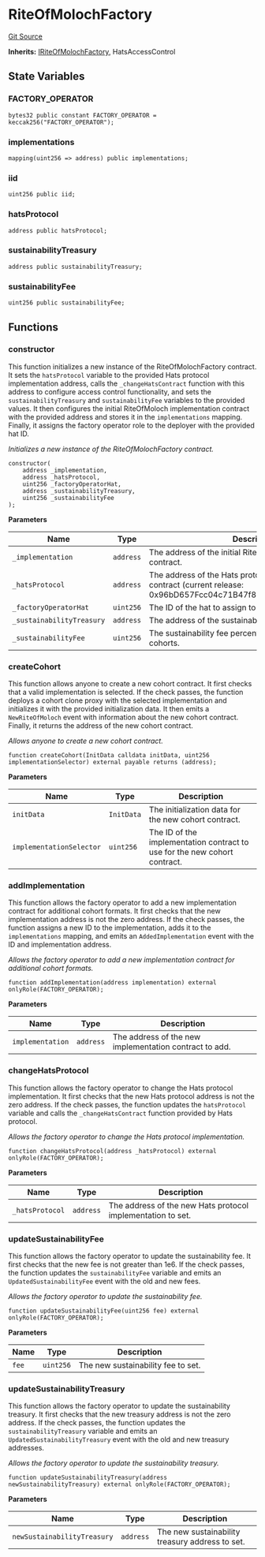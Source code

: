 # RiteOfMolochFactory
[Git Source](https://github.com/bitbeckers/RiteOfMoloch-v1.0/blob/b5061029ecd18fcdad4a31307cf3f098d7bae269/src/RiteOfMolochFactory.sol)

**Inherits:**
[IRiteOfMolochFactory](/src/interfaces/IROMFactory.sol/interface.IRiteOfMolochFactory.md), HatsAccessControl


## State Variables
### FACTORY_OPERATOR

```solidity
bytes32 public constant FACTORY_OPERATOR = keccak256("FACTORY_OPERATOR");
```


### implementations

```solidity
mapping(uint256 => address) public implementations;
```


### iid

```solidity
uint256 public iid;
```


### hatsProtocol

```solidity
address public hatsProtocol;
```


### sustainabilityTreasury

```solidity
address public sustainabilityTreasury;
```


### sustainabilityFee

```solidity
uint256 public sustainabilityFee;
```


## Functions
### constructor

This function initializes a new instance of the RiteOfMolochFactory contract. It sets the `hatsProtocol`
variable to the provided Hats protocol implementation address, calls the `_changeHatsContract` function with this
address to configure access control functionality, and sets the `sustainabilityTreasury` and `sustainabilityFee`
variables to the provided values. It then configures the initial RiteOfMoloch implementation contract with the
provided address and stores it in the `implementations` mapping. Finally, it assigns the factory operator role to
the deployer with the provided hat ID.

*Initializes a new instance of the RiteOfMolochFactory contract.*


```solidity
constructor(
    address _implementation,
    address _hatsProtocol,
    uint256 _factoryOperatorHat,
    address _sustainabilityTreasury,
    uint256 _sustainabilityFee
);
```
**Parameters**

|Name|Type|Description|
|----|----|-----------|
|`_implementation`|`address`|The address of the initial RiteOfMoloch implementation contract.|
|`_hatsProtocol`|`address`|The address of the Hats protocol implementation contract (current release: 0x96bD657Fcc04c71B47f896a829E5728415cbcAa1).|
|`_factoryOperatorHat`|`uint256`|The ID of the hat to assign to the factory operator role.|
|`_sustainabilityTreasury`|`address`|The address of the sustainability treasury contract.|
|`_sustainabilityFee`|`uint256`|The sustainability fee percentage to apply to new cohorts.|


### createCohort

This function allows anyone to create a new cohort contract. It first checks that a valid implementation
is selected. If the check passes, the function deploys a cohort clone proxy with the selected implementation and
initializes it with the provided initialization data. It then emits a `NewRiteOfMoloch` event with information
about the new cohort contract. Finally, it returns the address of the new cohort contract.

*Allows anyone to create a new cohort contract.*


```solidity
function createCohort(InitData calldata initData, uint256 implementationSelector) external payable returns (address);
```
**Parameters**

|Name|Type|Description|
|----|----|-----------|
|`initData`|`InitData`|The initialization data for the new cohort contract.|
|`implementationSelector`|`uint256`|The ID of the implementation contract to use for the new cohort contract.|


### addImplementation

This function allows the factory operator to add a new implementation contract for additional cohort
formats. It first checks that the new implementation address is not the zero address. If the check passes, the
function assigns a new ID to the implementation, adds it to the `implementations` mapping, and emits an
`AddedImplementation` event with the ID and implementation address.

*Allows the factory operator to add a new implementation contract for additional cohort formats.*


```solidity
function addImplementation(address implementation) external onlyRole(FACTORY_OPERATOR);
```
**Parameters**

|Name|Type|Description|
|----|----|-----------|
|`implementation`|`address`|The address of the new implementation contract to add.|


### changeHatsProtocol

This function allows the factory operator to change the Hats protocol implementation. It first checks
that the
new Hats protocol address is not the zero address. If the check passes, the function updates the `hatsProtocol`
variable and calls the `_changeHatsContract` function provided by Hats protocol.

*Allows the factory operator to change the Hats protocol implementation.*


```solidity
function changeHatsProtocol(address _hatsProtocol) external onlyRole(FACTORY_OPERATOR);
```
**Parameters**

|Name|Type|Description|
|----|----|-----------|
|`_hatsProtocol`|`address`|The address of the new Hats protocol implementation to set.|


### updateSustainabilityFee

This function allows the factory operator to update the sustainability fee. It first checks that the new
fee is not greater than 1e6. If the check passes, the function updates the `sustainabilityFee` variable and emits
an `UpdatedSustainabilityFee` event with the old and new fees.

*Allows the factory operator to update the sustainability fee.*


```solidity
function updateSustainabilityFee(uint256 fee) external onlyRole(FACTORY_OPERATOR);
```
**Parameters**

|Name|Type|Description|
|----|----|-----------|
|`fee`|`uint256`|The new sustainability fee to set.|


### updateSustainabilityTreasury

This function allows the factory operator to update the sustainability treasury. It first checks that the
new treasury address is not the zero address. If the check passes, the function updates the
`sustainabilityTreasury` variable and emits an `UpdatedSustainabilityTreasury` event with the old and new
treasury addresses.

*Allows the factory operator to update the sustainability treasury.*


```solidity
function updateSustainabilityTreasury(address newSustainabilityTreasury) external onlyRole(FACTORY_OPERATOR);
```
**Parameters**

|Name|Type|Description|
|----|----|-----------|
|`newSustainabilityTreasury`|`address`|The new sustainability treasury address to set.|



